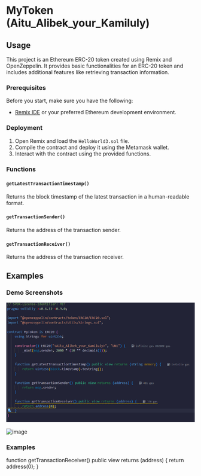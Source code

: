 # MyToken (Aitu_Alibek_your_Kamiluly)

## Usage

This project is an Ethereum ERC-20 token created using Remix and OpenZeppelin. It provides basic functionalities for an ERC-20 token and includes additional features like retrieving transaction information.

### Prerequisites

Before you start, make sure you have the following:

- [Remix IDE](https://remix.ethereum.org/) or your preferred Ethereum development environment.

### Deployment

1. Open Remix and load the `HelloWorld3.sol` file.
2. Compile the contract and deploy it using the Metamask wallet.
3. Interact with the contract using the provided functions.

### Functions

#### `getLatestTransactionTimestamp()`

Returns the block timestamp of the latest transaction in a human-readable format.

#### `getTransactionSender()`

Returns the address of the transaction sender.

#### `getTransactionReceiver()`

Returns the address of the transaction receiver.

## Examples

### Demo Screenshots



![Screenshot](demoscreenshot.png)

![image](https://github.com/akosy4ch/BTX_1/assets/121079410/15d28ea5-d260-46ec-aebd-90e934f0fd97)

### Examples

function getTransactionReceiver() public view returns (address) {
        return address(0);
    }
